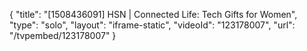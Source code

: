 {
    "title": "[1508436091] HSN | Connected Life: Tech Gifts for Women",
    "type": "solo",
    "layout": "iframe-static",
    "videoId": "123178007",
    "url": "\/tvpembed\/123178007"
}